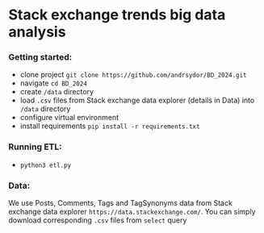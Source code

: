 # Stack exchange trends big data analysis

### Getting started:
- clone project `git clone https://github.com/andrsydor/BD_2024.git`
- navigate `cd BD_2024`
- create `/data` directory
- load `.csv` files from Stack exchange data explorer (details in Data) into `/data` directory
- configure virtual environment
- install requirements `pip install -r requirements.txt`


### Running ETL:
- `python3 etl.py`


### Data:
We use Posts, Comments, Tags and TagSynonyms data from Stack exchange data explorer `https://data.stackexchange.com/`.
You can simply download corresponding `.csv` files from `select` query
